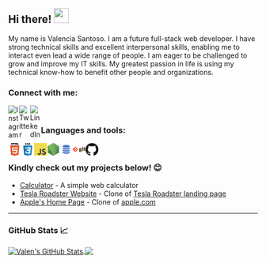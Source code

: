 ## Hi there! <img src="https://raw.githubusercontent.com/MartinHeinz/MartinHeinz/master/wave.gif" width="30px" height="30px">
My name is Valencia Santoso. I am a future full-stack web developer. I have strong technical skills and excellent interpersonal skills, enabling me to interact even lead a wide range of people. I am eager to be challenged to grow and improve my IT skills. My greatest passion in life is using my technical know-how to benefit other people and organizations.

### Connect with me:
[<img align="left" alt="Instagram" width="22px" src="https://cdn.jsdelivr.net/npm/simple-icons@v3/icons/instagram.svg" />][instagram]
[<img align="left" alt="Twitter" width="22px" src="https://cdn.jsdelivr.net/npm/simple-icons@v3/icons/twitter.svg" />][twitter]
[<img align="left" alt="LinkedIn" width="22px" src="https://cdn.jsdelivr.net/npm/simple-icons@v3/icons/linkedin.svg" />][linkedin]

<br />

### Languages and tools:
<img align="left" alt="HTML5" width="26px" src="https://raw.githubusercontent.com/github/explore/80688e429a7d4ef2fca1e82350fe8e3517d3494d/topics/html/html.png" />
<img align="left" alt="CSS3" width="26px" src="https://raw.githubusercontent.com/github/explore/80688e429a7d4ef2fca1e82350fe8e3517d3494d/topics/css/css.png" />
<img align="left" alt="JavaScript" width="26px" src="https://raw.githubusercontent.com/github/explore/80688e429a7d4ef2fca1e82350fe8e3517d3494d/topics/javascript/javascript.png" />
<img align="left" alt="Node.js" width="26px" src="https://raw.githubusercontent.com/github/explore/80688e429a7d4ef2fca1e82350fe8e3517d3494d/topics/nodejs/nodejs.png" />
<img align="left" alt="SQL" width="26px" src="https://raw.githubusercontent.com/github/explore/80688e429a7d4ef2fca1e82350fe8e3517d3494d/topics/sql/sql.png" />
<img align="left" alt="Git" width="26px" src="https://raw.githubusercontent.com/github/explore/80688e429a7d4ef2fca1e82350fe8e3517d3494d/topics/git/git.png" />
<img align="left" alt="GitHub" width="26px" src="https://raw.githubusercontent.com/github/explore/78df643247d429f6cc873026c0622819ad797942/topics/github/github.png" />

<br />

### Kindly check out my projects below! 😊
- [Calculator](https://djievalencias.github.io/Calculator/) - A simple web calculator
- [Tesla Roadster Website](https://djievalencias.github.io/TeslaRoadster-Clone/) - Clone of [Tesla Roadster landing page](https://www.tesla.com/roadster)
- [Apple's Home Page](https://djievalencias.github.io/AppleHomePage-Clone/) - Clone of [apple.com](https://www.apple.com/)
---
### GitHub Stats 📈
<!-- Stats -->
<a href="https://github.com/djievalencias/djievalencias">
  <img align="center" src="https://github-readme-stats.vercel.app/api?username=djievalencias&show_icons=true&line_height=27&count_private=true&theme=solarized-light" alt="Valen's GitHub Stats" />
</a>
<!-- Top Langs -->
<a href="https://github.com/djievalencias/djievalencias">
  <img align="center" src="https://github-readme-stats.vercel.app/api/top-langs/?username=djievalencias&theme=solarized-light&langs_count=3"" />
</a>
                                                                                                                                              
<!-- Links to social media accounts -->
[twitter]: https://twitter.com/djievalencias
[instagram]: https://www.instagram.com/valenciasantoso03/
[linkedin]: https://www.linkedin.com/in/djievalencias/
